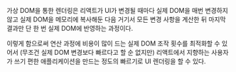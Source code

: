 가상 DOM을 통한 렌더링은 리액트가 UI가 변경될 때마다 실제 DOM을 매번 변경하지 않고 실제 DOM을 메모리에 복사해둔 다음 거기서 모든 변경 사항을 계산한 뒤 마지막 결과만 단 한 번 실제 DOM에 반영하는 과정이다.

이렇게 함으로써 연산 과정에 비용이 많이 드는 실제 DOM 조작 횟수를 최적화할 수 있어서 (무조건 실제 DOM 변경보다 빠르다고 할 순 없지만) 리액트에서 지향하는 사용자가 쓰기 편한 애플리케이션을 만드는 정도의 빠르기로 UI 렌더링을 할 수 있다.